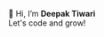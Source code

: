 👋 Hi, I’m <strong>Deepak Tiwari</strong> <br>
Let's code and grow!

<!---
ablydeepak/ablydeepak is a ✨ special ✨ repository because its `README.md` (this file) appears on your GitHub profile.
You can click the Preview link to take a look at your changes.
--->
